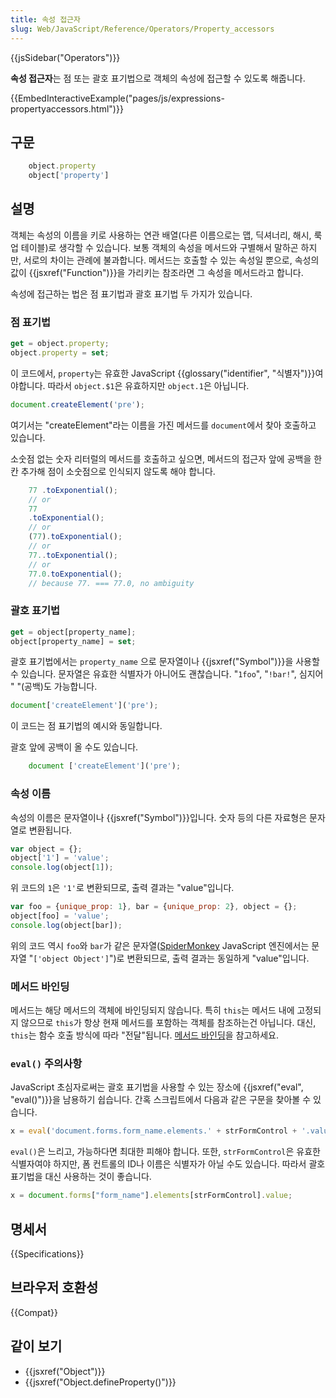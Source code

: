 ```yaml
---
title: 속성 접근자
slug: Web/JavaScript/Reference/Operators/Property_accessors
---
```


{{jsSidebar("Operators")}}

**속성 접근자**는 점 또는 괄호 표기법으로 객체의 속성에 접근할 수 있도록 해줍니다.

{{EmbedInteractiveExample("pages/js/expressions-propertyaccessors.html")}}

## 구문

```js
    object.property
    object['property']
```

## 설명

객체는 속성의 이름을 키로 사용하는 연관 배열(다른 이름으로는 맵, 딕셔너리, 해시, 룩업 테이블)로 생각할 수 있습니다. 보통 객체의 속성을 메서드와 구별해서 말하곤 하지만, 서로의 차이는 관례에 불과합니다. 메서드는 호출할 수 있는 속성일 뿐으로, 속성의 값이 {{jsxref("Function")}}을 가리키는 참조라면 그 속성을 메서드라고 합니다.

속성에 접근하는 법은 점 표기법과 괄호 표기법 두 가지가 있습니다.

### 점 표기법

```js
get = object.property;
object.property = set;
```

이 코드에서, `property`는 유효한 JavaScript {{glossary("identifier", "식별자")}}여야합니다. 따라서 `object.$1`은 유효하지만 `object.1`은 아닙니다.

```js
document.createElement('pre');
```

여기서는 "createElement"라는 이름을 가진 메서드를 `document`에서 찾아 호출하고 있습니다.

소숫점 없는 숫자 리터럴의 메서드를 호출하고 싶으면, 메서드의 접근자 앞에 공백을 한 칸 추가해 점이 소숫점으로 인식되지 않도록 해야 합니다.

```js
    77 .toExponential();
    // or
    77
    .toExponential();
    // or
    (77).toExponential();
    // or
    77..toExponential();
    // or
    77.0.toExponential();
    // because 77. === 77.0, no ambiguity
```

### 괄호 표기법

```js
get = object[property_name];
object[property_name] = set;
```

괄호 표기법에서는 `property_name` 으로 문자열이나 {{jsxref("Symbol")}}을 사용할 수 있습니다. 문자열은 유효한 식별자가 아니어도 괜찮습니다. "`1foo`", "`!bar!`", 심지어 " "(공백)도 가능합니다.

```js
document['createElement']('pre');
```

이 코드는 점 표기법의 예시와 동일합니다.

괄호 앞에 공백이 올 수도 있습니다.

```js
    document ['createElement']('pre');
```

### 속성 이름

속성의 이름은 문자열이나 {{jsxref("Symbol")}}입니다. 숫자 등의 다른 자료형은 문자열로 변환됩니다.

```js
var object = {};
object['1'] = 'value';
console.log(object[1]);
```

위 코드의 `1`은 `'1'`로 변환되므로, 출력 결과는 "value"입니다.

```js
var foo = {unique_prop: 1}, bar = {unique_prop: 2}, object = {};
object[foo] = 'value';
console.log(object[bar]);
```

위의 코드 역시 `foo`와 `bar`가 같은 문자열([SpiderMonkey](/ko/docs/SpiderMonkey) JavaScript 엔진에서는 문자열 "`['object Object']`")로 변환되므로, 출력 결과는 동일하게 "value"입니다.

### 메서드 바인딩

메서드는 해당 메서드의 객체에 바인딩되지 않습니다. 특히 `this`는 메서드 내에 고정되지 않으므로 `this`가 항상 현재 메서드를 포함하는 객체를 참조하는건 아닙니다. 대신, `this`는 함수 호출 방식에 따라 "전달"됩니다. [메서드 바인딩](/ko/docs/Web/JavaScript/Reference/Operators/this#bind_메서드)을 참고하세요.

### `eval()` 주의사항

JavaScript 초심자로써는 괄호 표기법을 사용할 수 있는 장소에 {{jsxref("eval", "eval()")}}을 남용하기 쉽습니다. 간혹 스크립트에서 다음과 같은 구문을 찾아볼 수 있습니다.

```js
x = eval('document.forms.form_name.elements.' + strFormControl + '.value');
```

`eval()`은 느리고, 가능하다면 최대한 피해야 합니다. 또한, `strFormControl`은 유효한 식별자여야 하지만, 폼 컨트롤의 ID나 이름은 식별자가 아닐 수도 있습니다. 따라서 괄호 표기법을 대신 사용하는 것이 좋습니다.

```js
x = document.forms["form_name"].elements[strFormControl].value;
```

## 명세서

{{Specifications}}

## 브라우저 호환성

{{Compat}}

## 같이 보기

- {{jsxref("Object")}}
- {{jsxref("Object.defineProperty()")}}
